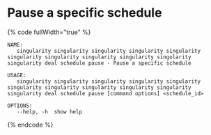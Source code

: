 # Pause a specific schedule

{% code fullWidth="true" %}
```
NAME:
   singularity singularity singularity singularity singularity singularity singularity singularity singularity singularity singularity deal schedule pause - Pause a specific schedule

USAGE:
   singularity singularity singularity singularity singularity singularity singularity singularity singularity singularity singularity deal schedule pause [command options] <schedule_id>

OPTIONS:
   --help, -h  show help
```
{% endcode %}
